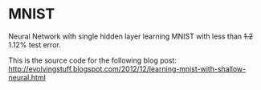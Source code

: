 MNIST
=====

Neural Network with single hidden layer learning MNIST with less than ~~1.2~~ 1.12% test error.

This is the source code for the following blog post:
http://evolvingstuff.blogspot.com/2012/12/learning-mnist-with-shallow-neural.html
